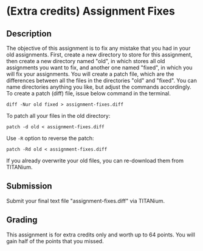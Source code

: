 # (Extra credits) Assignment Fixes

## Description
The objective of this assignment is to fix any mistake that you had in your old assignments. First, create a new directory to store for this assignment, then create a new directory named "old", in which stores all old assignments you want to fix, and another one named "fixed", in which you will fix your assignments. You will create a patch file, which are the differences between all the files in the directories "old" and "fixed". You can name directories anything you like, but adjust the commands accordingly. To create a patch (diff) file, issue below command in the terminal.

```
diff -Nur old fixed > assignment-fixes.diff
```

To patch all your files in the old directory:

```
patch -d old < assignment-fixes.diff
```

Use `-R` option to reverse the patch:

```
patch -Rd old < assignment-fixes.diff
```

If you already overwrite your old files, you can re-download them from TITANium.

## Submission
Submit your final text file "assignment-fixes.diff" via TITANium.

## Grading
This assignment is for extra credits only and worth up to 64 points. You will gain half of the points that you missed.
